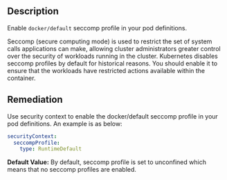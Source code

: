 ## Description

Enable `docker/default` seccomp profile in your pod definitions.

Seccomp (secure computing mode) is used to restrict the set of system calls applications
can make, allowing cluster administrators greater control over the security of workloads
running in the cluster. Kubernetes disables seccomp profiles by default for historical
reasons. You should enable it to ensure that the workloads have restricted actions available
within the container.

## Remediation

Use security context to enable the docker/default seccomp profile in your pod definitions. An example is as below:

```yaml
securityContext:
  seccompProfile:
    type: RuntimeDefault
```

**Default Value:** By default, seccomp profile is set to unconfined which means that no seccomp profiles are enabled.